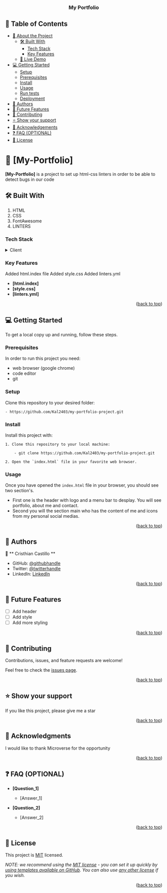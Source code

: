 <div align="center">
 
#  <h3><b>My Portfolio</b></h3>

</div>

## 📗 Table of Contents

- [📖 About the Project](#about-project)
  - [🛠 Built With](#built-with)
    - [Tech Stack](#tech-stack)
    - [Key Features](#key-features)
  - [🚀 Live Demo](#live-demo)
- [💻 Getting Started](#getting-started)
  - [Setup](#setup)
  - [Prerequisites](#prerequisites)
  - [Install](#install)
  - [Usage](#usage)
  - [Run tests](#run-tests)
  - [Deployment](#triangular_flag_on_post-deployment)
- [👥 Authors](#authors)
- [🔭 Future Features](#future-features)
- [🤝 Contributing](#contributing)
- [⭐️ Show your support](#support)
- [🙏 Acknowledgements](#acknowledgements)
- [❓ FAQ (OPTIONAL)](#faq)
- [📝 License](#license)

# 📖 [My-Portfolio] <a name="setting Up a linters"></a>

**[My-Portfolio]** is a project to set up html-css linters in order to be able to detect bugs in our code

## 🛠 Built With <a name="built-with"></a>

1. HTML
2. CSS
3. FontAwesome
4. LINTERS

### Tech Stack <a name="tech-stack"></a>

<details>
  <summary>Client</summary>
  <ul>
    <li><a href="https://reactjs.org/">html</a></li>
    <li><a href="https://reactjs.org/">css</a></li>
    <li><a href="https://reactjs.org/">javascipt </a></li>
  </ul>
</details>

### Key Features <a name="key-features"></a>

Added html.index file
Added style.css
Added linters.yml

- **[html.index]**
- **[style.css]**
- **[linters.yml]**

<p align="right">(<a href="#readme-top">back to top</a>)</p>

## 💻 Getting Started <a name="getting-started"></a>
To get a local copy up and running, follow these steps.

### Prerequisites

In order to run this project you need:

- web browser (google chrome)
- code editor
- git

### Setup

Clone this repository to your desired folder:

    - https://github.com/Kal2403/my-portfolio-project.git

### Install

Install this project with:

    1. Clone this repository to your local machine:

        - git clone https://github.com/Kal2403/my-portfolio-project.git

    2. Open the `index.html` file in your favorite web browser.

### Usage

Once you have opened the `index.html` file in your browser, you should see two section's.
- First one is the header with logo and a menu bar to desplay. You will see portfolio, about me and contact.
- Second you will the section main who has the content of me and icons from my personal social medias.


<p align="right">(<a href="#readme-top">back to top</a>)</p>

## 👥 Authors <a name="authors"></a>

👤 ** Cristhian Castillo **

- GitHub: [@githubhandle](https://github.com/Kal2403)
- Twitter: [@twitterhandle](https://twitter.com/Kal24031992)
- LinkedIn: [LinkedIn](https://www.linkedin.com/in/cristhian-castillo-41136322a/)

<p align="right">(<a href="#readme-top">back to top</a>)</p>


## 🔭 Future Features <a name="future-features"></a>

- [ ] Add header
- [ ] Add style
- [ ] Add more styling

<p align="right">(<a href="#readme-top">back to top</a>)</p>


## 🤝 Contributing <a name="contributing"></a>

Contributions, issues, and feature requests are welcome!

Feel free to check the [issues page](../../issues/).

<p align="right">(<a href="#readme-top">back to top</a>)</p>


## ⭐️ Show your support <a name="support"></a>

If you like this project, please give me a star

<p align="right">(<a href="#readme-top">back to top</a>)</p>


## 🙏 Acknowledgments <a name="acknowledgements"></a>

I would like to thank Microverse for the opportunity

<p align="right">(<a href="#readme-top">back to top</a>)</p>

## ❓ FAQ (OPTIONAL) <a name="faq"></a>

- **[Question_1]**

  - [Answer_1]

- **[Question_2]**

  - [Answer_2]

<p align="right">(<a href="#readme-top">back to top</a>)</p>

## 📝 License <a name="license"></a>

This project is [MIT](./LICENSE) licensed.

_NOTE: we recommend using the [MIT license](https://choosealicense.com/licenses/mit/) - you can set it up quickly by [using templates available on GitHub](https://docs.github.com/en/communities/setting-up-your-project-for-healthy-contributions/adding-a-license-to-a-repository). You can also use [any other license](https://choosealicense.com/licenses/) if you wish._

<p align="right">(<a href="#readme-top">back to top</a>)</p>
